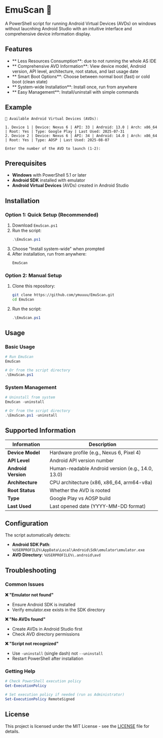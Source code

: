 # EmuScan 📱

A PowerShell script for running Android Virtual Devices (AVDs) on windows without laucnhing Android Studio with an intuitive interface and comprehensive device information display.

## Features

- ** Less Resources Consumption**: due to not running the whole AS IDE
- ** Comprehensive AVD Information**: View device model, Android version, API level, architecture, root status, and last usage date
- ** Smart Boot Options**: Choose between normal boot (fast) or cold boot (clean state)
- ** System-wide Installation**: Install once, run from anywhere
- ** Easy Management**: Install/uninstall with simple commands

## Example

```
📱 Available Android Virtual Devices (AVDs):

1. Device 1 | Device: Nexus 6 | API: 33 | Android: 13.0 | Arch: x86_64 | Root: Yes | Type: Google Play | Last Used: 2025-07-31
2. Device 2 | Device: Nexus 6 | API: 34 | Android: 14.0 | Arch: x86_64 | Root: Yes | Type: AOSP | Last Used: 2025-08-07

Enter the number of the AVD to launch (1-2):
```

## Prerequisites

- **Windows** with PowerShell 5.1 or later
- **Android SDK** installed with emulator
- **Android Virtual Devices** (AVDs) created in Android Studio

## Installation

### Option 1: Quick Setup (Recommended)

1. Download `EmuScan.ps1`
2. Run the script:
   ```powershell
   .\EmuScan.ps1
   ```
3. Choose "Install system-wide" when prompted
4. After installation, run from anywhere:
   ```powershell
   EmuScan
   ```

### Option 2: Manual Setup

1. Clone this repository:
   ```bash
   git clone https://github.com/ymuuuu/EmuScan.git
   cd EmuScan
   ```
2. Run the script:
   ```powershell
   .\EmuScan.ps1
   ```

## Usage

### Basic Usage

```powershell
# Run EmuScan
EmuScan

# Or from the script directory
.\EmuScan.ps1
```

### System Management

```powershell
# Uninstall from system
EmuScan -uninstall

# Or from the script directory
.\EmuScan.ps1 -uninstall
```

## Supported Information

| Information         | Description                                       |
| ------------------- | ------------------------------------------------- |
| **Device Model**    | Hardware profile (e.g., Nexus 6, Pixel 4)         |
| **API Level**       | Android API version number                        |
| **Android Version** | Human-readable Android version (e.g., 14.0, 13.0) |
| **Architecture**    | CPU architecture (x86, x86_64, arm64-v8a)         |
| **Root Status**     | Whether the AVD is rooted                         |
| **Type**            | Google Play vs AOSP build                         |
| **Last Used**       | Last opened date (YYYY-MM-DD format)              |

## Configuration

The script automatically detects:

- **Android SDK Path**: `%USERPROFILE%\AppData\Local\Android\Sdk\emulator\emulator.exe`
- **AVD Directory**: `%USERPROFILE%\.android\avd`

## Troubleshooting

### Common Issues

**❌ "Emulator not found"**

- Ensure Android SDK is installed
- Verify emulator.exe exists in the SDK directory

**❌ "No AVDs found"**

- Create AVDs in Android Studio first
- Check AVD directory permissions

**❌ "Script not recognized"**

- Use `-uninstall` (single dash) not `--uninstall`
- Restart PowerShell after installation

### Getting Help

```powershell
# Check PowerShell execution policy
Get-ExecutionPolicy

# Set execution policy if needed (run as Administrator)
Set-ExecutionPolicy RemoteSigned
```

## License

This project is licensed under the MIT License - see the [LICENSE](LICENSE) file for details.
